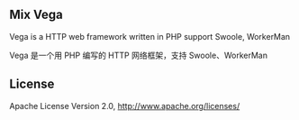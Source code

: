## Mix Vega

Vega is a HTTP web framework written in PHP support Swoole, WorkerMan

Vega 是一个用 PHP 编写的 HTTP 网络框架，支持 Swoole、WorkerMan

## License

Apache License Version 2.0, http://www.apache.org/licenses/
